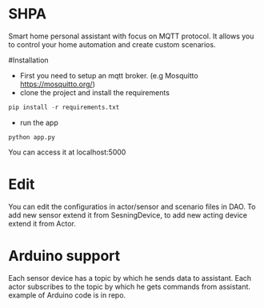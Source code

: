 # SHPA
Smart home personal assistant with focus on MQTT protocol.
It allows you to control your home automation and create custom scenarios.

#Installation
* First you need to setup an mqtt broker. (e.g Mosquitto <https://mosquitto.org/>)
* clone the project and install the requirements
```python
pip install -r requirements.txt
```
* run the app
```
python app.py
```
You can access it at localhost:5000
# Edit
You can edit the configuratios in actor/sensor and scenario files in DAO.
To add new sensor extend it from SesningDevice, to add new acting device extend it from Actor.

# Arduino support
Each sensor device has a topic by which he sends data to assistant.
Each actor subscribes to the topic by which he gets commands from assistant.
example of Arduino code is in repo.

